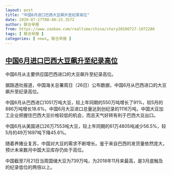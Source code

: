 ```yaml
---
layout: post
title: "中国6月进口巴西大豆飙升至纪录高位"
date: 2020-07-27T00:48:23.357Z
author: 联合早报
from: https://www.zaobao.com/realtime/china/story20200727-1072286
tags: [ 联合早报 ]
categories: [ news, 联合早报 ]
---
```

<!--1595838960000-->
[中国6月进口巴西大豆飙升至纪录高位](https://www.zaobao.com/realtime/china/story20200727-1072286)
------

<div>
<p>中国6月从主要供应国巴西进口的大豆飙升至纪录高位。</p><p>据路透社报道，中国海关总署周日（26日）公布数据，中国6月从巴西进口的大豆飙升至纪录高位。</p><p>中国6月从巴西进口1051万吨大豆，较上年同期的550万吨增长了91%，较5月的886万吨增长18.6%。中国6月大豆进口总量达到创纪录的1116万吨，中国大豆加工企业把握住巴西大豆价格较低的机会，而且天气好转有利于巴西大豆出口。</p><section id="imu"><div id="dfp-ad-imu1-wrapper" class="dfp-tag-wrapper"><div id="dfp-ad-imu1" class="dfp-tag-wrapper"></div></div></section><p>中国6月从美国进口26万7553吨大豆，较上年同期的61万4805吨减少56.5%，较5月的49万1697吨下降45.6%。</p><p>随着养猪业复苏，中国对大豆的需求不断增长。鉴于来自巴西的发货量依然庞大，预计未来数月中国大豆库存仍处于高位。</p><p>中国截至7月21日当周国储大豆为739万吨，为2018年11月来最高，是3月底触及的纪录低位的两倍以上。</p><div id="innity-in-post"></div><div id="dfp-ad-midarticlespecial-wrapper" class="dfp-tag-wrapper"><div id="dfp-ad-midarticlespecial" class="dfp-tag-wrapper"></div></div>
</div>
